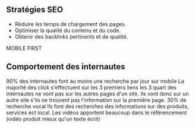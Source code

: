 ## Stratégies SEO
- Réduire les temps de chargement des pages.
- Optimiser la qualité du contenu et du code.
- Obtenir des backlinks pertinents et de qualité.

MOBILE FIRST

## Comportement des internautes 
90% des internautes font au moins une recherche par jour sur mobile 
La majorité des click s'effectuent sur les 3 premiers liens 
les 3 quart des internautes ne vont pas sur les autres pages d'un site. Ils vont donc sur un autre site s'ils ne trouvent pas l'information sur la première page.
30% de recherche vocal 
Ils font des recherches des informations sur des produits, services ect local. 
Les vidéos apportent beaucoup dans le référencement (vidéo produit mieux qu'un texte écrit)